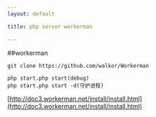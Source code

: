 ```yaml
---
layout: default

title: php server workerman

---
```


##workerman

	git clone https://github.com/walkor/Workerman

	php start.php start(debug)
	php start.php start -d(守护进程)


[http://doc3.workerman.net/install/install.html](http://doc3.workerman.net/install/install.html)



    


